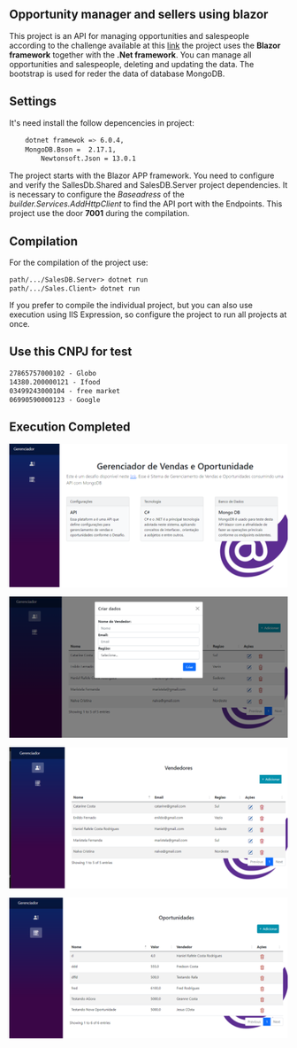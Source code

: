 ﻿## Opportunity manager and sellers using blazor


This project is an API for managing opportunities and salespeople according to the challenge available at this [link](https://github.com/fredcrodrigues/API-VENDAS/blob/main/Desafio.txt)
the project uses the **Blazor framework** together with the **.Net framework**. You can manage all opportunities and salespeople,
deleting and updating the data. The bootstrap is used for reder the data of database MongoDB. 


## Settings

It's need install the follow depencencies in project:

```bash
	dotnet framewok => 6.0.4,
	MongoDB.Bson =  2.17.1,
        Newtonsoft.Json = 13.0.1
```

The project starts with the Blazor APP framework. You need to configure and verify the SallesDb.Shared and SalesDB.Server project dependencies.
It is necessary to configure the *Baseadress* of the *builder.Services.AddHttpClient* to find the API port with the Endpoints. This project use the door  **7001** during the compilation.



## Compilation 

For the compilation of the project use:

```
path/.../SalesDB.Server> dotnet run 
path/.../Sales.Client> dotnet run 

```

If you prefer to compile the individual project, but you can also use execution using IIS Expression, so configure the project to run all projects at once.

## Use this CNPJ for test
```
27865757000102 - Globo
14380.200000121 - Ifood
03499243000104 - free market
06990590000123 - Google
```

## Execution Completed

![Screenshot](/Prints/Index.png) 

![Screenshot](/Prints/SellerAdd.png) 

![Screenshot](/Prints/SellerList.png) 

![Screenshot](/Prints/Opportunities.png) 
